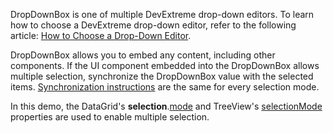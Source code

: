 DropDownBox is one of multiple DevExtreme drop-down editors. To learn how to choose a DevExtreme drop-down editor, refer to the following article: [How to Choose a Drop-Down Editor](/Documentation/Guide/UI_Components/Lookup/Choose_a_Drop-Down_Editor/).

DropDownBox allows you to embed any content, including other components. If the UI component embedded into the DropDownBox allows multiple selection, synchronize the DropDownBox value with the selected items. [Synchronization instructions](/Demos/WidgetsGallery/Demo/DropDownBox/SingleSelection/Angular/Light/) are the same for every selection mode.
<!--split-->

In this demo, the DataGrid's **selection**.[mode](/Documentation/ApiReference/UI_Components/dxDataGrid/Configuration/selection/#mode) and TreeView's [selectionMode](/Documentation/ApiReference/UI_Components/dxTreeView/Configuration/#selectionMode) properties are used to enable multiple selection.